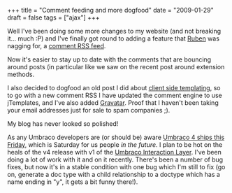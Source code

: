 +++
title = "Comment feeding and more dogfood"
date = "2009-01-29"
draft = false
tags = ["ajax"]
+++

<p>Well I've been doing some more changes to my website (and not breaking it... much :P) and I've finally got round to adding a feature that <a href="https://web.archive.org/web/20090209011726/http://ruben.3click.be/blog" target="_blank">Ruben</a> was nagging for, a <a href="https://web.archive.org/web/20090209011726/http://feeds.feedburner.com/LinqToAaronPowellComments" target="_blank">comment RSS feed</a>.</p>
<p>Now it's easier to stay up to date with the comments that are bouncing around posts (in particular like we saw on the recent post around extension methods.</p>
<p>I also decided to dogfood an old post I did about <a href="/posts/2008-08-28-paging-data-client-side" target="_blank" title="Paging data client side">client side templating</a>, so to go with a new comment RSS I have updated the comment engine to use jTemplates, and I've also added <a href="http://en.gravatar.com/" target="_blank">Gravatar</a>. Proof that I haven't been taking your email addresses just for sale to spam companies ;).</p>
<p>My blog has never looked so polished!</p>
<p>As any Umbraco developers are (or should be) aware <a href="https://web.archive.org/web/20090209011726/http://umbraco.org/24928" target="_blank">Umbraco 4 ships this Friday</a>, which is Saturday for us people <em>in the future</em>. I plan to be hot on the heals of the v4 release with v1 of the <a href="http://www.codeplex.com/uil" target="_blank">Umbraco Interaction Layer</a>. I've been doing a lot of work with it and on it recently. There's been a number of bug fixes, but now it's in a stable condition with one bug which I'm still to fix (go on, generate a doc type with a child relationship to a doctype which has a name ending in "y", it gets a bit funny there!).</p>